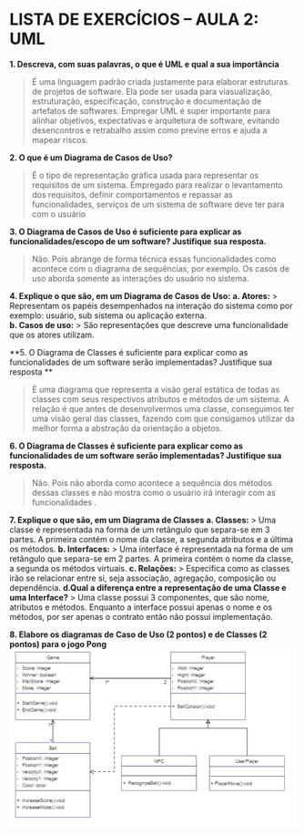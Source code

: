 # LISTA DE EXERCÍCIOS – AULA 2: UML

**1. Descreva, com suas palavras, o que é UML e qual a sua importância**
> É uma linguagem padrão criada justamente para elaborar estruturas de projetos de software. Ela pode ser usada para viasualização, estruturação, especificação, construção e documentação de artefatos de softwares. 
> Empregar UML é super importante para alinhar objetivos, expectativas e arquitetura de software, evitando desencontros e retrabalho assim como previne erros e ajuda a mapear riscos. 

**2. O que é um Diagrama de Casos de Uso?** 
>  É o tipo de representação gráfica usada para representar os requisitos de um sistema. Empregado para realizar o levantamento dos requisitos, definir comportamentos e repassar as funcionalidades, serviços de um sistema de software deve ter para com o usuário

**3. O Diagrama de Casos de Uso é suficiente para explicar as funcionalidades/escopo de um software? Justifique sua resposta.** 
> Não. Pois abrange de forma técnica essas funcionalidades como acontece com o diagrama de sequências, por exemplo. Os casos de uso aborda somente as interações do usuário no sistema.

**4. Explique o que são, em um Diagrama de Casos de Uso:** 
	**a. Atores:**
	> Representam os papéis desempenhados na interação do sistema como por exemplo: usuário, sub sistema ou aplicação externa. </br>
	**b. Casos de uso:**
	>  São representações que descreve uma funcionalidade que os atores utilizam.

**5. O Diagrama de Classes é suficiente para explicar como as funcionalidades de um software serão implementadas? Justifique sua resposta **
> É uma diagrama que representa a visão geral estática de todas as classes com seus respectivos atributos e métodos de um sistema. A relação é que antes de desenvolvermos uma classe, conseguimos ter uma visão geral das classes, fazendo com que consigamos utilizar da melhor forma a abstração da orientação a objetos.

**6. O Diagrama de Classes é suficiente para explicar como as funcionalidades de um software serão implementadas? Justifique sua resposta.**
> Não. Pois não aborda como acontece a sequência dos métodos dessas classes e não mostra como o usuário irá interagir com as funcionalidades .

**7. Explique o que são, em um Diagrama de Classes** 
	**a. Classes:**
	> Uma classe é representada na forma de um retângulo que separa-se em 3 partes. A primeira contém o nome da classe, a segunda atributos e a última os métodos.
	**b. Interfaces:**
	>  Uma interface é representada na forma de um retângulo que separa-se em 2 partes. A primeira contém o nome da classe, a segunda os métodos virtuais.
	**c. Relações:**
	> Especifica como as classes irão se relacionar entre si, seja associação, agregação, composição ou dependência.
	**d.Qual a diferença entre a representação de uma Classe e uma Interface?**
	> Uma classe possui 3 componentes, que são nome, atributos e métodos. Enquanto a interface possui apenas o nome e os métodos, por ser apenas o contrato então não possui implementação.

**8. Elabore os diagramas de Caso de Uso (2 pontos) e de Classes (2 pontos) para o jogo Pong** 
![](https://raw.githubusercontent.com/VaneskaSousa/POO-UFC/main/aula-2-uml/artefatos/uml-pong-png.png)
